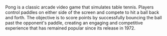 Pong is a classic arcade video game that simulates table tennis. Players control paddles on either side of the screen and compete to hit a ball back and forth. 
The objective is to score points by successfully bouncing the ball past the opponent's paddle, creating an engaging and competitive experience that has remained popular since its release in 1972.
